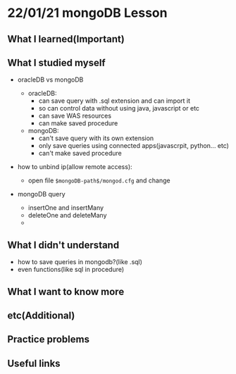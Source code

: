 # 22/01/21 mongoDB Lesson

## What I learned(Important)

## What I studied myself

* oracleDB vs mongoDB
    * oracleDB:
        * can save query with .sql extension and can import it
        * so can control data without using java, javascript or etc
        * can save WAS resources
        * can make saved procedure
    * mongoDB:
        * can't save query with its own extension
        * only save queries using connected apps(javascrpit, python... etc)
        * can't make saved procedure

* how to unbind ip(allow remote access):
    * open file `$mongoDB-path$/mongod.cfg` and change

* mongoDB query
    * insertOne and insertMany
    * deleteOne and deleteMany
    *

## What I didn't understand

* how to save queries in mongodb?(like .sql)
* even functions(like sql in procedure)

## What I want to know more

## etc(Additional)

## Practice problems

## Useful links
